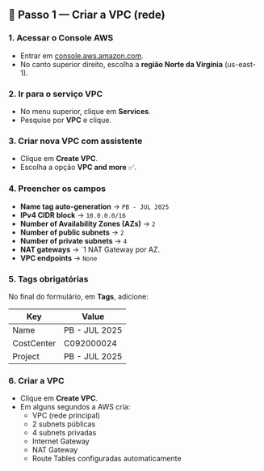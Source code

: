 ## 🚀 Passo 1 — Criar a VPC (rede)

### 1. Acessar o Console AWS
- Entrar em [console.aws.amazon.com](https://console.aws.amazon.com).
- No canto superior direito, escolha a **região Norte da Virgínia** (us-east-1).

### 2. Ir para o serviço **VPC**
- No menu superior, clique em **Services**.
- Pesquise por **VPC** e clique.

### 3. Criar nova VPC com assistente
- Clique em **Create VPC**.
- Escolha a opção **VPC and more** ✅.

### 4. Preencher os campos
- **Name tag auto-generation** → `PB - JUL 2025`
- **IPv4 CIDR block** → `10.0.0.0/16`
- **Number of Availability Zones (AZs)** → `2`
- **Number of public subnets** → `2`
- **Number of private subnets** → `4`
- **NAT gateways** → `1 NAT Gateway por AZ.
- **VPC endpoints** → `None`

### 5. Tags obrigatórias
No final do formulário, em **Tags**, adicione:

| Key         | Value             |
|-------------|-------------------|
| Name        | PB - JUL 2025     |
| CostCenter  | C092000024        |
| Project     | PB - JUL 2025     |

### 6. Criar a VPC
- Clique em **Create VPC**.
- Em alguns segundos a AWS cria:
  - VPC (rede principal)
  - 2 subnets públicas 
  - 4 subnets privadas 
  - Internet Gateway
  - NAT Gateway
  - Route Tables configuradas automaticamente
